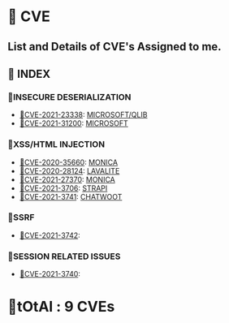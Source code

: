 # 🐛 CVE
**List and Details of CVE's Assigned to me.**
---------------------------------------
## 📇 INDEX 
### 🐛INSECURE DESERIALIZATION
* [🐞CVE-2021-23338](https://nvd.nist.gov/vuln/detail/CVE-2021-23338): [MICROSOFT/QLIB](https://github.com/microsoft/qlib)
* [🐞CVE-2021-31200](https://msrc.microsoft.com/update-guide/vulnerability/CVE-2021-31200): [MICROSOFT](https://github.com/microsoft/nni)
### 🐛XSS/HTML INJECTION
* [🐞CVE-2020-35660](https://cve.mitre.org/cgi-bin/cvename.cgi?name=CVE-2020-35660):  [MONICA](https://github.com/monicahq/monica)
* [🐞CVE-2020-28124](https://cve.mitre.org/cgi-bin/cvename.cgi?name=2020-28124):  [LAVALITE](https://github.com/LavaLite/cms)
* [🐞CVE-2021-27370](https://cve.mitre.org/cgi-bin/cvename.cgi?name=CVE-2021-27370):  [MONICA](https://github.com/monicahq/monica)
* [🐞CVE-2021-3706](https://huntr.dev/bounties/1625336582858-strapi/strapi/): [STRAPI](https://github.com/strapi/strapi)
* [🐞CVE-2021-3741](https://huntr.dev/bounties/1625474692857-chatwoot/chatwoot/): [CHATWOOT](https://github.com/chatwoot/chatwoot)
### 🐛SSRF
* [🐞CVE-2021-3742](https://huntr.dev/bounties/1625472546121-chatwoot/chatwoot/): [](https://github.com/chatwoot/chatwoot)
### 🐛SESSION RELATED ISSUES
* [🐞CVE-2021-3740](https://huntr.dev/bounties/1625470476437-chatwoot/chatwoot/): [](https://github.com/chatwoot/chatwoot)


# 🐛tOtAl : 9 CVEs
